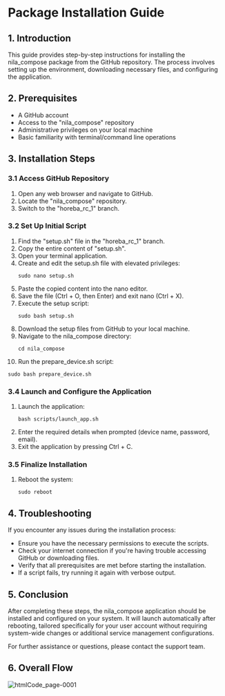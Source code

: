 # Package Installation Guide

## 1. Introduction

This guide provides step-by-step instructions for installing the nila_compose package from the GitHub repository. The process involves setting up the environment, downloading necessary files, and configuring the application.

## 2. Prerequisites

- A GitHub account
- Access to the "nila_compose" repository
- Administrative privileges on your local machine
- Basic familiarity with terminal/command line operations

## 3. Installation Steps

### 3.1 Access GitHub Repository

1. Open any web browser and navigate to GitHub.
2. Locate the "nila_compose" repository.
3. Switch to the "horeba_rc_1" branch.

### 3.2 Set Up Initial Script

1. Find the "setup.sh" file in the "horeba_rc_1" branch.
2. Copy the entire content of "setup.sh".
3. Open your terminal application.
4. Create and edit the setup.sh file with elevated privileges:
   ```
   sudo nano setup.sh
   ```
5. Paste the copied content into the nano editor.
6. Save the file (Ctrl + O, then Enter) and exit nano (Ctrl + X).
7. Execute the setup script:
   ```
   sudo bash setup.sh
   ```
8. Download the setup files from GitHub to your local machine.
9. Navigate to the nila_compose directory:
   ```
   cd nila_compose
   ```
10. Run the prepare_device.sh script:
   ```
   sudo bash prepare_device.sh
   ```

### 3.4 Launch and Configure the Application

1. Launch the application:
   ```
   bash scripts/launch_app.sh
   ```
2. Enter the required details when prompted (device name, password, email).
3. Exit the application by pressing Ctrl + C.

### 3.5 Finalize Installation

1. Reboot the system:
   ```
   sudo reboot
   ```

## 4. Troubleshooting

If you encounter any issues during the installation process:

- Ensure you have the necessary permissions to execute the scripts.
- Check your internet connection if you're having trouble accessing GitHub or downloading files.
- Verify that all prerequisites are met before starting the installation.
- If a script fails, try running it again with verbose output.

## 5. Conclusion

After completing these steps, the nila_compose application should be installed and configured on your system. It will launch automatically after rebooting, tailored specifically for your user account without requiring system-wide changes or additional service management configurations.

For further assistance or questions, please contact the support team.

## 6. Overall Flow

![htmlCode_page-0001](https://github.com/user-attachments/assets/314ced33-04f7-4e0d-b504-53c7f11b3023)



